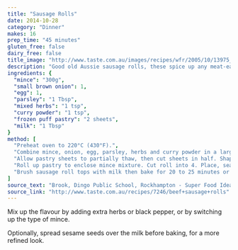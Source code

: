 ```yaml
---
title: "Sausage Rolls"
date: 2014-10-28
category: "Dinner"
makes: 16
prep_time: "45 minutes"
gluten_free: false
dairy_free: false
title_image: "http://www.taste.com.au/images/recipes/wfr/2005/10/13975_l.jpg"
description: "Good old Aussie sausage rolls, these spice up any meat-eating party."
ingredients: {
  "mince": "300g",
  "small brown onion": 1,
  "egg": 1,
  "parsley": "1 Tbsp",
  "mixed herbs": "1 tsp",
  "curry powder": "1 tsp",
  "frozen puff pastry": "2 sheets",
  "milk": "1 Tbsp"
}
method: [
  "Preheat oven to 220°C (430°F).",
  "Combine mince, onion, egg, parsley, herbs and curry powder in a large bowl. Mix until well combined.",
  "Allow pastry sheets to partially thaw, then cut sheets in half. Shape one-quarter of the mince mixture into a sausage and place along 1 long edge of pastry.",
  "Roll up pastry to enclose mince mixture. Cut roll into 4. Place, seam side down, on prepared tray. Repeat with remaining mince mixture and pastry.",
  "Brush sausage roll tops with milk then bake for 20 to 25 minutes or until golden and puffed. Allow to cool on tray for 5 minutes. Serve hot with tomato or barbecue sauce."
]
source_text: "Brook, Dingo Public School, Rockhampton - Super Food Ideas, September 2006, Page 16"
source_link: "http://www.taste.com.au/recipes/7246/beef+sausage+rolls"
---
```

Mix up the flavour by adding extra herbs or black pepper, or by switching up the type of mince.

Optionally, spread sesame seeds over the milk before baking, for a more refined look.
